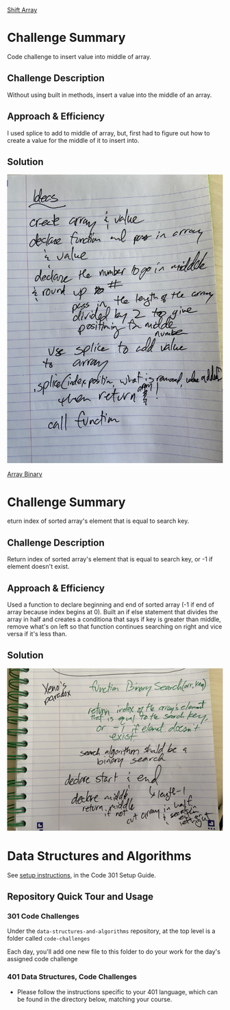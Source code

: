[Shift Array](javascript/code-challenges/arrayShift/array-shift.js)

# Challenge Summary
Code challenge to insert value into middle of array.

## Challenge Description
Without using built in methods, insert a value into the middle of an array.

## Approach & Efficiency
I used splice to add to middle of array, but, first had to figure out how to create a value for the middle of it to insert into.

## Solution
![](javascript/code-challenges/cc2wb.png)

[Array Binary](javascript/code-challenges/arrayBinarySearch/array-binary-search.js)

# Challenge Summary
eturn index of sorted array's element that is equal to search key.

## Challenge Description
Return index of sorted array's element that is equal to search key, or -1 if element doesn't exist.

## Approach & Efficiency
Used a function to declare beginning and end of sorted array (-1 if end of array because index begins at 0).  Built an if else statement that divides the array in half and creates a conditiona that says if key is greater than middle, remove what's on left so that function continues searching on right and vice versa if it's less than.

## Solution
![](javascript/code-challenges/array-binary.png)


# Data Structures and Algorithms

See [setup instructions](https://codefellows.github.io/setup-guide/code-301/3-code-challenges), in the Code 301 Setup Guide.

## Repository Quick Tour and Usage

### 301 Code Challenges

Under the `data-structures-and-algorithms` repository, at the top level is a folder called `code-challenges`

Each day, you'll add one new file to this folder to do your work for the day's assigned code challenge

### 401 Data Structures, Code Challenges

- Please follow the instructions specific to your 401 language, which can be found in the directory below, matching your course.
